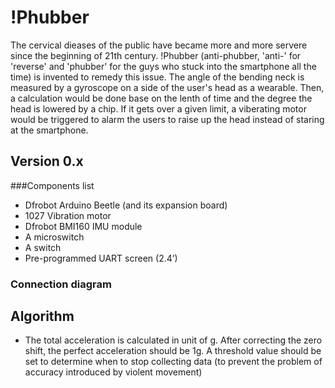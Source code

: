 # !Phubber
The cervical dieases of the public have became more and more servere since the beginning of 21th century. !Phubber (anti-phubber, 'anti-' for 'reverse' and 'phubber' for the guys who stuck into the smartphone all the time) is invented to remedy this issue. The angle of the bending neck is measured by a gyroscope on a side of the user's head as a wearable. Then, a calculation would be done base on the lenth of time and the degree the head is lowered by a chip. If it gets over a given limit, a viberating motor would be triggered to alarm the users to raise up the head instead of staring at the smartphone. 


## Version 0.x

###Components list

- Dfrobot Arduino Beetle (and its expansion board)
- 1027 Vibration motor
- Dfrobot BMI160 IMU module
- A microswitch
- A switch
- Pre-programmed UART screen (2.4’)

### Connection diagram



## Algorithm

- The total acceleration is calculated in unit of g. After correcting the zero shift, the perfect acceleration should be 1g. A threshold value should be set to determine when to stop collecting data (to prevent the problem of accuracy introduced by violent movement)